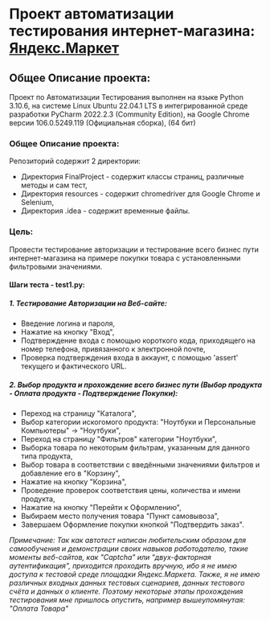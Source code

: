 # Проект автоматизации тестирования интернет-магазина: [Яндекс.Маркет](https://market.yandex.ru/) #


## Общее Описание проекта: ##

Проект по Автоматизации Тестирования выполнен на языке Python 3.10.6, на системе Linux Ubuntu 22.04.1 LTS в интегрированной среде разработки PyCharm 2022.2.3 (Community Edition), на Google Chrome версии 106.0.5249.119 (Официальная сборка), (64 бит)


### Общее Описание проекта: ###

Репозиторий содержит 2 директории:
* Директория FinalProject - содержит классы страниц, различные методы и сам тест,
* Директория resources - содержит chromedriver для Google Chrome и Selenium,
* Директория .idea - содержит временные файлы.

### Цель: ###

Провести тестирование авторизации и тестирование всего бизнес пути интернет-магазина на примере покупки товара с установленными фильтровыми значениями.


#### Шаги теста - test1.py: ####

##### 1. Тестирование Авторизации на Веб-сайте: #####

* Введение логина и пароля,
* Нажатие на кнопку "Вход",
* Подтверждение входа с помощью короткого кода, приходящего на номер телефона, привязанного к электронной почте,
* Проверка подтверждения входа в аккаунт, с помощью 'assert' текущего и фактического URL.

##### 2. Выбор продукта и прохождение всего бизнес пути (Выбор продукта - Оплата продукта - Подтверждение Покупки): #####

* Переход на страницу "Каталога",
* Выбор категории искогомого продукта: "Ноутбуки и Персональные Компьютеры" -> "Ноутбуки",
* Переход на страницу "Фильтров" категории "Ноутбуки",
* Выборка товара по некоторым фильтрам, указанным для данного типа продукта,
* Выбор товара в соответствии с введёнными значениями фильтров и добавление его в "Корзину",
* Нажатие на кнопку "Корзина",
* Проведение проверок соответствия цены, количества и имени продукта,
* Нажатие на кнопку "Перейти к Оформлению",
* Выбираем место получения товара "Пункт самовывоза",
* Завершаем Оформление покупки кнопкой "Подтвердить заказ".


_Примечание: Так как автотест написан любительским образом для самообучения и демонстрации своих навыков работодателю, такие моменты веб-сайтов, как "Captcha" или "двух-факторная аутентификация", приходится проходить вручную, ибо я не имею доступа к тестовой среде площадки Яндекс.Маркета. Также, я не имею различных входных данных тестовых сценариев, данных тестового счёта и данных о клиенте. Поэтому некоторые этапы прохождения тестирования мне пришлось опустить, например вышеупомянутая: "Оплата Товара"_